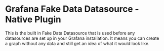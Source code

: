 # Grafana Fake Data Datasource - Native Plugin

This is the built in Fake Data Datasource that is used before any datasources are set up in your Grafana installation. It means you can create a graph without any data and still get an idea of what it would look like.
